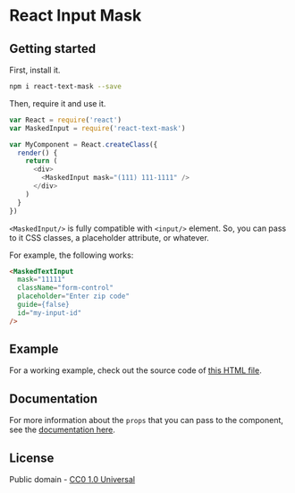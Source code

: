 # React Input Mask

## Getting started

First, install it.

```bash
npm i react-text-mask --save
```

Then, require it and use it.

```js
var React = require('react')
var MaskedInput = require('react-text-mask')

var MyComponent = React.createClass({
  render() {
    return (
      <div>
        <MaskedInput mask="(111) 111-1111" />
      </div>
    )
  }
})
```

`<MaskedInput/>` is fully compatible with `<input/>` element. So, you can
pass to it CSS classes, a placeholder attribute, or whatever.

For example, the following works:

```html
<MaskedTextInput
  mask="11111"
  className="form-control"
  placeholder="Enter zip code"
  guide={false}
  id="my-input-id"
/>
```

## Example

For a working example, check out the source code of
[this HTML file](https://msafi.github.io/text-mask/react/example.html).

## Documentation

For more information about the `props` that you can pass to the component, see
the [documentation here](https://github.com/msafi/text-mask/blob/master/componentDocumentation.md#readme).

## License

Public domain - [CC0 1.0 Universal](https://creativecommons.org/publicdomain/zero/1.0/)

